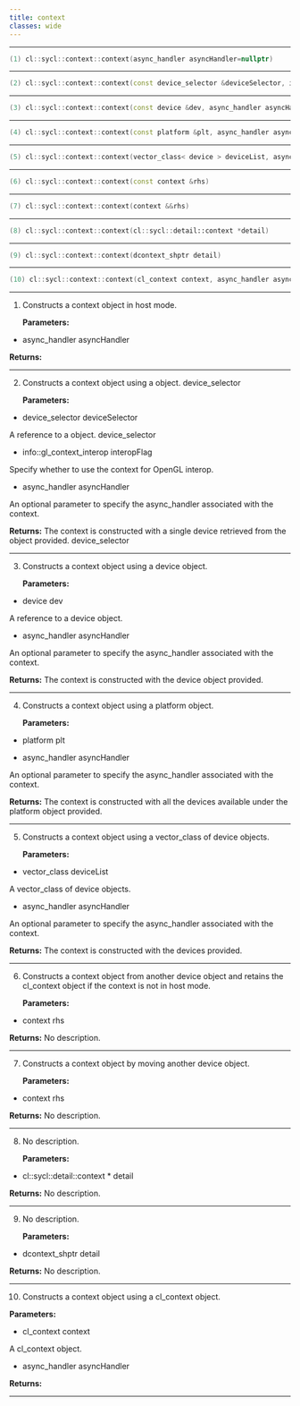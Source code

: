 ```yaml
---
title: context
classes: wide
---
```



---

```cpp
(1) cl::sycl::context::context(async_handler asyncHandler=nullptr)
```

---

```cpp
(2) cl::sycl::context::context(const device_selector &deviceSelector, info::gl_context_interop interopFlag, async_handler asyncHandler=nullptr)
```

---

```cpp
(3) cl::sycl::context::context(const device &dev, async_handler asyncHandler=nullptr)
```

---

```cpp
(4) cl::sycl::context::context(const platform &plt, async_handler asyncHandler=nullptr)
```

---

```cpp
(5) cl::sycl::context::context(vector_class< device > deviceList, async_handler asyncHandler=nullptr)
```

---

```cpp
(6) cl::sycl::context::context(const context &rhs)
```

---

```cpp
(7) cl::sycl::context::context(context &&rhs)
```

---

```cpp
(8) cl::sycl::context::context(cl::sycl::detail::context *detail)
```

---

```cpp
(9) cl::sycl::context::context(dcontext_shptr detail)
```

---

```cpp
(10) cl::sycl::context::context(cl_context context, async_handler asyncHandler=nullptr)
```

---

1. Constructs a context object in host mode. 

   **Parameters:**

  * async_handler asyncHandler

   

   **Returns:** 

---

2. Constructs a context object using a  object. device_selector

   **Parameters:**

  * device_selector deviceSelector

   A reference to a  object. device_selector

  * info::gl_context_interop interopFlag

   Specify whether to use the context for OpenGL interop. 

  * async_handler asyncHandler

   An optional parameter to specify the async_handler associated with the context. 

   **Returns:** The context is constructed with a single device retrieved from the  object provided. device_selector

---

3. Constructs a context object using a device object. 

   **Parameters:**

  * device dev

   A reference to a device object. 

  * async_handler asyncHandler

   An optional parameter to specify the async_handler associated with the context. 

   **Returns:** The context is constructed with the device object provided. 

---

4. Constructs a context object using a platform object. 

   **Parameters:**

  * platform plt

   

  * async_handler asyncHandler

   An optional parameter to specify the async_handler associated with the context. 

   **Returns:** The context is constructed with all the devices available under the platform object provided. 

---

5. Constructs a context object using a vector_class of device objects. 

   **Parameters:**

  * vector_class deviceList

   A vector_class of device objects. 

  * async_handler asyncHandler

   An optional parameter to specify the async_handler associated with the context. 

   **Returns:** The context is constructed with the devices provided. 

---

6. Constructs a context object from another device object and retains the cl_context object if the context is not in host mode. 

   **Parameters:**

  * context rhs

   

   **Returns:** No description.

---

7. Constructs a context object by moving another device object. 

   **Parameters:**

  * context rhs

   

   **Returns:** No description.

---

8. No description.

   **Parameters:**

  * cl::sycl::detail::context * detail

   

   **Returns:** No description.

---

9. No description.

   **Parameters:**

  * dcontext_shptr detail

   

   **Returns:** No description.

---

10. Constructs a context object using a cl_context object. 

   **Parameters:**

  * cl_context context

   A cl_context object. 

  * async_handler asyncHandler

   

   **Returns:** 

---

